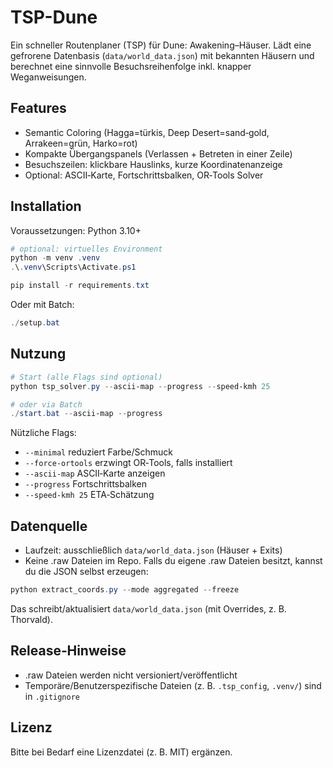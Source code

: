 # TSP-Dune

Ein schneller Routenplaner (TSP) für Dune: Awakening–Häuser. Lädt eine gefrorene Datenbasis (`data/world_data.json`) mit bekannten Häusern und berechnet eine sinnvolle Besuchsreihenfolge inkl. knapper Weganweisungen.

## Features
- Semantic Coloring (Hagga=türkis, Deep Desert=sand‑gold, Arrakeen=grün, Harko=rot)
- Kompakte Übergangspanels (Verlassen + Betreten in einer Zeile)
- Besuchszeilen: klickbare Hauslinks, kurze Koordinatenanzeige
- Optional: ASCII‑Karte, Fortschrittsbalken, OR‑Tools Solver

## Installation
Voraussetzungen: Python 3.10+

```powershell
# optional: virtuelles Environment
python -m venv .venv
.\.venv\Scripts\Activate.ps1

pip install -r requirements.txt
```

Oder mit Batch:

```powershell
./setup.bat
```

## Nutzung
```powershell
# Start (alle Flags sind optional)
python tsp_solver.py --ascii-map --progress --speed-kmh 25

# oder via Batch
./start.bat --ascii-map --progress
```

Nützliche Flags:
- `--minimal` reduziert Farbe/Schmuck
- `--force-ortools` erzwingt OR‑Tools, falls installiert
- `--ascii-map` ASCII‑Karte anzeigen
- `--progress` Fortschrittsbalken
- `--speed-kmh 25` ETA‑Schätzung

## Datenquelle
- Laufzeit: ausschließlich `data/world_data.json` (Häuser + Exits)
- Keine .raw Dateien im Repo. Falls du eigene .raw Dateien besitzt, kannst du die JSON selbst erzeugen:

```powershell
python extract_coords.py --mode aggregated --freeze
```

Das schreibt/aktualisiert `data/world_data.json` (mit Overrides, z. B. Thorvald).

## Release‑Hinweise
- .raw Dateien werden nicht versioniert/veröffentlicht
- Temporäre/Benutzerspezifische Dateien (z. B. `.tsp_config`, `.venv/`) sind in `.gitignore`

## Lizenz
Bitte bei Bedarf eine Lizenzdatei (z. B. MIT) ergänzen.
